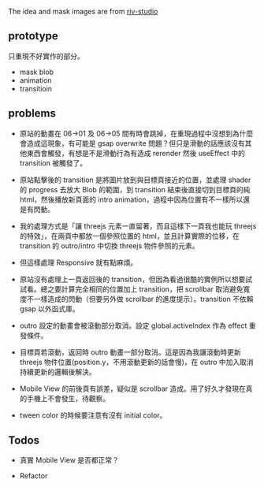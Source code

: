 The idea and mask images are from [riv-studio](https://www.riv-studio.com/projects)

## prototype

只重現不好實作的部分。

- mask blob
- animation
- transitioin

## problems

- 原站的動畫在 06->01 及 06->05 間有時會跳掉，在重現過程中沒想到為什麼會造成這現象，有可能是 gsap overwrite 問題？但只是滑動的話應該沒有其他東西會觸發，有想是不是滑動行為有造成 rerender 然後 useEffect 中的 transition 被觸發了。

- 原站點擊後的 transition 是將圖片放到與目標頁接近的位置，並處理 shader 的 progress 去放大 Blob 的範圍，到 transition 結束後直接切到目標頁的純 html，然後播放新頁面的 intro animation，過程中因為位置有不一樣所以還是有閃動。

- 我的處理方式是「讓 threejs 元素一直留著，而且這樣下一頁我也能玩 threejs 的特效」，在兩頁中都放一個參照位置的 html，並且計算實際的位移，在 transition 的 outro/intro 中切換 threejs 物件參照的元素。

- 但這樣處理 Responsive 就有點麻煩。

- 原站沒有處理上一頁返回後的 transition，但因為看過很酷的實例所以想要試試看。總之要計算完全相同的位置加上 transition，把 scrollbar 取消避免寬度不一樣造成的閃動（但要另外做 scrollbar 的進度提示）。transition 不依賴 gsap 以外函式庫。

- outro 設定的動畫會被滾動部分取消。設定 global.activeIndex 作為 effect 重發條件。

- 目標頁若滾動，返回時 outro 動畫一部分取消。這是因為我讓滾動時更新 threejs 物件位置(position.y，不用滾動更新的話會慢)，在 outro 中加入取消持續更新的邏輯後解決。

- Mobile View 的前後頁有誤差，疑似是 scrollbar 造成。用了好久才發現在真的手機上不會發生，待觀察。

- tween color 的時候要注意有沒有 initial color。

## Todos

- 真實 Mobile View 是否都正常？

- Refactor
